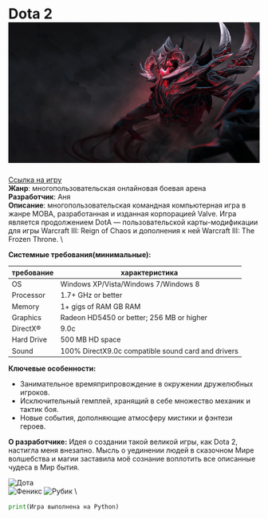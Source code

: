 # Dota 2 ![zxc](ShadowFiend.png)
[Ссылка на игру]()\
**Жанр**: многопользовательская онлайновая боевая арена\
**Разработчик**: Аня\
**Описание**: многопользовательская командная компьютерная игра в жанре MOBA, разработанная и изданная корпорацией Valve. Игра является продолжением DotA — пользовательской карты-модификации для игры Warcraft III: Reign of Chaos и дополнения к ней Warcraft III: The Frozen Throne. \

**Системные требования(минимальные):**

|требование |характеристика                           |
|-          |-                                        |
|OS         |Windows XP/Vista/Windows 7/Windows 8     |
|Processor  |1.7+ GHz or better                       |
|Memory     |1+ gigs of RAM GB RAM                    |
|Graphics   |Radeon HD5450 or better; 256 MB or higher|
|DirectX®   |9.0c                                     |
|Hard Drive |500 MB HD space                          |
|Sound      |100% DirectX9.0c compatible sound card and drivers|

**Ключевые особенности:**
- Занимательное времяприпровождение в окружении дружелюбных игроков.
- Исключительный гемплей, хранящий в себе множество механик и тактик боя.
- Новые события, дополняющие атмосферу мистики и фэнтези героев.

**О разработчике:**
Идея о создании такой великой игры, как Dota 2, настигла меня внезапно. Мысль о уединении людей в сказочном Мире волшебства и магии заставила моё сознание воплотить все описанные чудеса в Мир бытия. 

![Дота](https://avatars.dzeninfra.ru/get-zen_doc/8291287/pub_645fa1a1431d8c20993daf24_645fa277c4e39a372a11232e/scale_1200) \
![Феникс](https://static.wikia.nocookie.net/dota2_gamepedia/images/7/78/Keyart_phoenix.jpg/revision/latest/scale-to-width-down/1200?cb=20140130010111) 
![Рубик](https://cq.ru/storage/uploads/images/1024555/1920x1080-px-dota-dota-2-rubick-rubick-the-grand-magus-686339.jpg) \
```python
print(Игра выполнена на Python)
```

